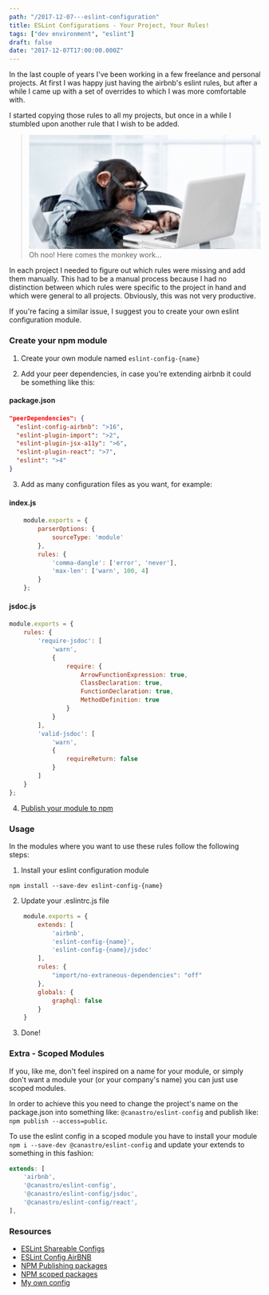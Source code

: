 ```yaml
---
path: "/2017-12-07---eslint-configuration"
title: ESLint Configurations - Your Project, Your Rules!
tags: ["dev environment", "eslint"]
draft: false
date: "2017-12-07T17:00:00.000Z"
---
```


In the last couple of years I've been working in a few freelance and personal projects. At first I was happy just having the airbnb's eslint rules, but after a while I came up with a set of overrides to which I was more comfortable with.

I started copying those rules to all my projects, but once in a while I stumbled upon another rule that I wish to be added.

> ![Monkey Work](./monkey-work.jpg)
> Oh noo! Here comes the monkey work...

In each project I needed to figure out which rules were missing and add them manually. This had to be a manual process because I had no distinction between which rules were specific to the project in hand and which were general to all projects. Obviously, this was not very productive.

If you're facing a similar issue, I suggest you to create your own eslint configuration module.

### Create your npm module
1. Create your own module named `eslint-config-{name}`

2. Add your peer dependencies, in case you're extending airbnb it could be something like this:

#### package.json
```json
"peerDependencies": {
  "eslint-config-airbnb": ">16",
  "eslint-plugin-import": ">2",
  "eslint-plugin-jsx-a11y": ">6",
  "eslint-plugin-react": ">7",
  "eslint": ">4"
}
```


3. Add as many configuration files as you want, for example:
#### index.js
```javascript
    module.exports = {
        parserOptions: {
            sourceType: 'module'
        },
        rules: {
            'comma-dangle': ['error', 'never'],
            'max-len': ['warn', 100, 4]
        }
    };
```

#### jsdoc.js
```javascript
module.exports = {
    rules: {
        'require-jsdoc': [
            'warn',
            {
                require: {
                    ArrowFunctionExpression: true,
                    ClassDeclaration: true,
                    FunctionDeclaration: true,
                    MethodDefinition: true
                }
            }
        ],
        'valid-jsdoc': [
            'warn',
            {
                requireReturn: false
            }
        ]
    }
};
```

4. [Publish your module to npm](https://docs.npmjs.com/getting-started/publishing-npm-packages)

### Usage
In the modules where you want to use these rules follow the following steps:
1. Install your eslint configuration module

```
npm install --save-dev eslint-config-{name}
```

2. Update your .eslintrc.js file
```javascript
    module.exports = {
        extends: [
            'airbnb',
            'eslint-config-{name}',
            'eslint-config-{name}/jsdoc'
        ],
        rules: {
            "import/no-extraneous-dependencies": "off"
        },
        globals: {
            graphql: false
        }
    }
```

3. Done!

### Extra - Scoped Modules
If you, like me, don't feel inspired on a name for your module, or simply don't want a module your (or your company's name) you can just use scoped modules.

In order to achieve this you need to change the project's name on the package.json into something like: `@canastro/eslint-config` and publish like: `npm publish --access=public`.

To use the eslint config in a scoped module you have to install your module `npm i --save-dev @canastro/eslint-config` and update your extends to something in this fashion:
```javascript
extends: [
    'airbnb',
    '@canastro/eslint-config',
    '@canastro/eslint-config/jsdoc',
    '@canastro/eslint-config/react',
],
```

### Resources
* [ESLint Shareable Configs](https://eslint.org/docs/developer-guide/shareable-configs)
* [ESLint Config AirBNB](https://www.npmjs.com/package/eslint-config-airbnb)
* [NPM Publishing packages](https://docs.npmjs.com/getting-started/publishing-npm-packages)
* [NPM scoped packages](https://www.npmjs.com/docs/orgs/publishing-an-org-scoped-package.html)
* [My own config](https://github.com/canastro/eslint-config)

